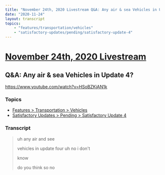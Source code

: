 ```yaml
---
title: "November 24th, 2020 Livestream Q&A: Any air & sea Vehicles in Update 4?"
date: "2020-11-24"
layout: transcript
topics:
    - "features/transportation/vehicles"
    - "satisfactory-updates/pending/satisfactory-update-4"
---
```

# [November 24th, 2020 Livestream](../2020-11-24.md)
## Q&A: Any air & sea Vehicles in Update 4?
https://www.youtube.com/watch?v=HSoBZKjAN1k

### Topics
* [Features > Transportation > Vehicles](../topics/features/transportation/vehicles.md)
* [Satisfactory Updates > Pending > Satisfactory Update 4](../topics/satisfactory-updates/pending/satisfactory-update-4.md)

### Transcript

> uh any air and see
>
> vehicles in update four uh no i don't
>
> know
>
> do you think so no
